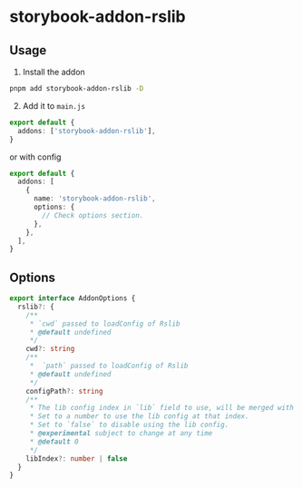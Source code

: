 # storybook-addon-rslib

## Usage

1. Install the addon

```bash
pnpm add storybook-addon-rslib -D
```

2. Add it to `main.js`

```ts
export default {
  addons: ['storybook-addon-rslib'],
}
```

or with config

```ts
export default {
  addons: [
    {
      name: 'storybook-addon-rslib',
      options: {
        // Check options section.
      },
    },
  ],
}
```

## Options

```ts
export interface AddonOptions {
  rslib?: {
    /**
     * `cwd` passed to loadConfig of Rslib
     * @default undefined
     */
    cwd?: string
    /**
     *  `path` passed to loadConfig of Rslib
     * @default undefined
     */
    configPath?: string
    /**
     * The lib config index in `lib` field to use, will be merged with the other fields in the config.
     * Set to a number to use the lib config at that index.
     * Set to `false` to disable using the lib config.
     * @experimental subject to change at any time
     * @default 0
     */
    libIndex?: number | false
  }
}
```
